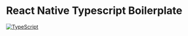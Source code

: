 # React Native Typescript Boilerplate

[![TypeScript](https://img.shields.io/badge/%3C%2F%3E-TypeScript-%230074c1.svg)](http://www.typescriptlang.org/)